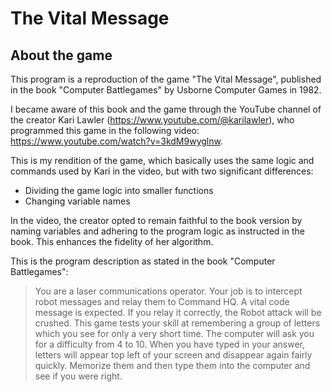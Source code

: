 # The Vital Message

## About the game

This program is a reproduction of the game "The Vital Message", published in the book "Computer Battlegames" by Usborne Computer Games in 1982. 

I became aware of this book and the game through the YouTube channel of the creator Kari Lawler (https://www.youtube.com/@karilawler), who programmed this game in the following video: https://www.youtube.com/watch?v=3kdM9wyglnw.

This is my rendition of the game, which basically uses the same logic and commands used by Kari in the video, but with two significant differences:
- Dividing the game logic into smaller functions
- Changing variable names

In the video, the creator opted to remain faithful to the book version by naming variables and adhering to the program logic as instructed in the book. This enhances the fidelity of her algorithm.

This is the program description as stated in the book "Computer Battlegames":

> You are a laser communications operator. Your job is to intercept robot messages and relay them to Command HQ. A vital code message is expected. If you relay it correctly, the Robot attack will be crushed. This game tests your skill at remembering a group of letters which you see for only a very short time. The computer will ask you for a difficulty from 4 to 10. When you have typed in your answer, letters will appear top left of your screen and disappear again fairly quickly. Memorize them and then type them into the computer and see if you were right. 
